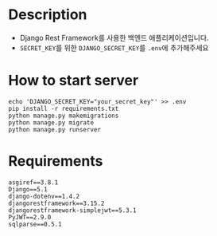 # Description
- Django Rest Framework를 사용한 백엔드 애플리케이션입니다.
- `SECRET_KEY`를 위한 `DJANGO_SECRET_KEY`를 `.env`에 추가해주세요


# How to start server
```
echo 'DJANGO_SECRET_KEY="your_secret_key"' >> .env
pip install -r requirements.txt
python manage.py makemigrations
python manage.py migrate
python manage.py runserver
```

# Requirements
```
asgiref==3.8.1
Django==5.1
django-dotenv==1.4.2
djangorestframework==3.15.2
djangorestframework-simplejwt==5.3.1
PyJWT==2.9.0
sqlparse==0.5.1
```

